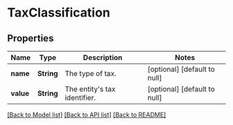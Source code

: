 # TaxClassification

## Properties
Name | Type | Description | Notes
------------ | ------------- | ------------- | -------------
**name** | **String** | The type of tax. | [optional] [default to null]
**value** | **String** | The entity&#39;s tax identifier. | [optional] [default to null]

[[Back to Model list]](../README.md#documentation-for-models) [[Back to API list]](../README.md#documentation-for-api-endpoints) [[Back to README]](../README.md)


